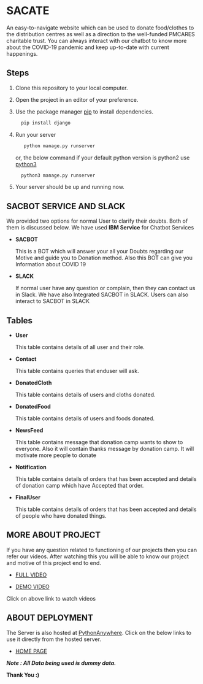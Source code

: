 # SACATE

An easy-to-navigate website which can be used to donate food/clothes to the distribution centres as well as a direction to the well-funded PMCARES charitable trust. You can always interact with our chatbot to know more about the COVID-19 pandemic and keep up-to-date with current happenings.

## Steps

1. Clone this repository to your local computer.

2. Open the project in an editor of your preference.

3. Use the package manager [pip](https://pip.pypa.io/en/stable/) to install dependencies.

    ```bash
      pip install django
    ```

4. Run your server

    ```bash
       python manage.py runserver
    ```

    or, the below command if your default python version is python2 use [python3](https://www.python.org/downloads/)

    ```bash
      python3 manage.py runserver
    ```

5. Your server should be up and running now.

## SACBOT SERVICE AND SLACK

We provided two options for normal User to clarify their doubts. Both of them is discussed below. We have used **IBM Service** for Chatbot Services

-   **SACBOT**

    This is a BOT which will answer your all your Doubts regarding our Motive and guide you to Donation method. Also this BOT can give you Information about COVID 19

-   **SLACK**

    If normal user have any question or complain, then they can contact us in Slack. We have also Integrated SACBOT in SLACK. Users can also interact to SACBOT in SLACK

## Tables

-   **User**

    This table contains details of all user and their role.

-   **Contact**

    This table contains queries that enduser will ask.

-   **DonatedCloth**

    This table contains details of users and cloths donated.

-   **DonatedFood**

    This table contains details of users and foods donated.

-   **NewsFeed**

    This table contains message that donation camp wants to show to everyone. Also it will contain thanks message by donation camp. It will motivate more people to donate

-   **Notification**

    This table contains details of orders that has been accepted and details of donation camp which have Accepted that order.

-   **FinalUser**

    This table contains details of orders that has been accepted and details of people who have donated things.

## MORE ABOUT PROJECT

If you have any question related to functioning of our projects then you can refer our videos. After watching this you will be able to know our project and motive of this project end to end.

-   [FULL VIDEO](https://www.youtube.com/watch?v=xKgpqD3nmIM)

-   [DEMO VIDEO](https://www.youtube.com/watch?v=A2BVjDvugpw)

Click on above link to watch videos

## ABOUT DEPLOYMENT

The Server is also hosted at [PythonAnywhere](https://www.pythonanywhere.com/). Click on the below links to use it directly from the hosted server.

-   [HOME PAGE](http://sac.pythonanywhere.com/)

**_Note : All Data being used is dummy data._**

**Thank You :)**
